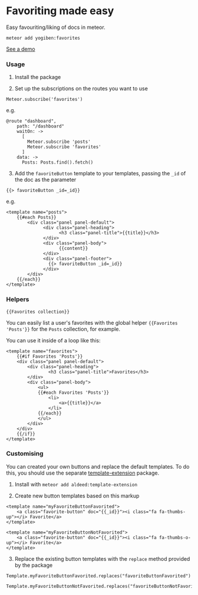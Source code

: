 Favoriting made easy
================

Easy favouriting/liking of docs in meteor.

`meteor add yogiben:favorites`

[See a demo](http://yogiben-favorites.meteor.com/dashboard)

### Usage ###
1) Install the package

2) Set up the subscriptions on the routes you want to use

`Meteor.subscribe('favorites')`

e.g.
```
@route "dashboard",
    path: "/dashboard"
    waitOn: ->
      [
        Meteor.subscribe 'posts'
        Meteor.subscribe 'favorites'
      ]
    data: ->
      Posts: Posts.find().fetch()
```
3) Add the `favoriteButton` template to your templates, passing the `_id` of the doc as the parameter
```
{{> favoriteButton _id=_id}}
```
e.g.
```
<template name="posts">
	{{#each Posts}}
		<div class="panel panel-default">
			  <div class="panel-heading">
					<h3 class="panel-title">{{title}}</h3>
			  </div>
			  <div class="panel-body">
					{{content}}
			  </div>
			  <div class="panel-footer">
			  	{{> favoriteButton _id=_id}}
			  </div>
		</div>
	{{/each}}
</template>
```
### Helpers ###
`{{Favorites collection}}`

You can easily list a user's favorites with the global helper `{{Favorites 'Posts'}}` for the `Posts` collection, for example.

You can use it inside of a loop like this:

```
<template name="favorites">
	{{#if Favorites 'Posts'}}
	<div class="panel panel-default">
		<div class="panel-heading">
				<h3 class="panel-title">Favorites</h3>
		</div>
		<div class="panel-body">
			<ul>
			{{#each Favorites 'Posts'}}
				<li>
					<a>{{title}}</a>
				</li>
			{{/each}}
			</ul>
		</div>
	</div>
	{{/if}}
</template>
```

### Customising ###
You can created your own buttons and replace the default templates. To do this, you should use the separate [template-extension](https://github.com/aldeed/meteor-template-extension) package.

1) Install with `meteor add aldeed:template-extension`

2) Create new button templates based on this markup
```
<template name="myFavoriteButtonFavorited">
	<a class="favorite-button" doc="{{_id}}"><i class="fa fa-thumbs-up"></i> Favorite</a>
</template>

<template name="myFavoriteButtonNotFavorited">
	<a class="favorite-button" doc="{{_id}}"><i class="fa fa-thumbs-o-up"></i> Favorite</a>
</template>
```

3) Replace the existing button templates with the `replace` method provided by the package

```
Template.myFavoriteButtonFavorited.replaces("favoriteButtonFavorited")

Template.myFavoriteButtonNotFavorited.replaces("favoriteButtonNotFavorited")
```
